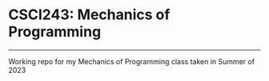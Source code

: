 <h1>CSCI243: Mechanics of Programming</h1>
<hr>
Working repo for my Mechanics of Programming class taken in Summer of 2023
